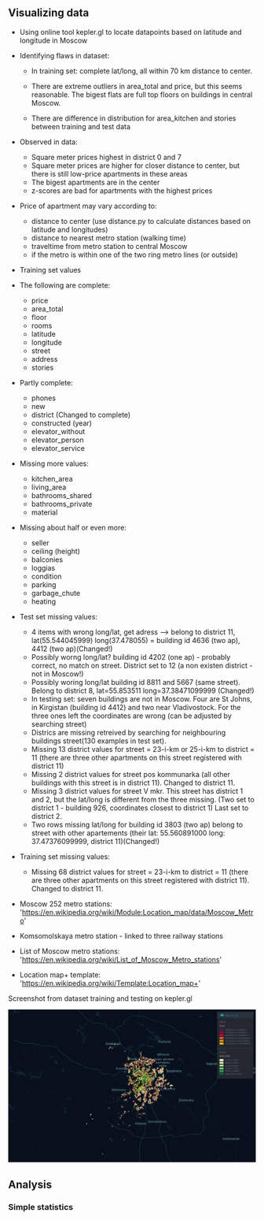 ## Visualizing data
* Using online tool kepler.gl to locate datapoints based on latitude and longitude in Moscow
* Identifying flaws in dataset:
    

    - In training set: complete lat/long, all within 70 km distance to center.

    - There are extreme outliers in area_total and price, but this seems reasonable. The bigest flats are full top floors on buildings in central Moscow.
    
    - There are difference in distribution for area_kitchen and stories between training and test data
    


* Observed in data:
    - Square meter prices highest in district 0 and 7
    - Square meter prices are higher for closer distance to center, but there is still low-price apartments in these areas
    - The bigest apartments are in the center
    - z-scores are bad for apartments with the highest prices

* Price of apartment may vary according to:
    - distance to center (use distance.py to calculate distances based on latitude and longitudes)
    - distance to nearest metro station (walking time)
    - traveltime from metro station to central Moscow
    - if the metro is within one of the two ring metro lines (or outside)

* Training set values
* The following are complete:
    - price
    - area_total
    - floor
    - rooms
    - latitude
    - longitude
    - street
    - address
    - stories

* Partly complete:
    - phones
    - new
    - district (Changed to complete)
    - constructed (year)
    - elevator_without
    - elevator_person
    - elevator_service

* Missing more values:
    - kitchen_area
    - living_area
    - bathrooms_shared
    - bathrooms_private
    - material

* Missing about half or even more:
    - seller
    - ceiling (height)
    - balconies
    - loggias
    - condition
    - parking
    - garbage_chute
    - heating

* Test set missing values:

    - 4 items with wrong long/lat, get adress --> belong to district 11, lat(55.544045999) long(37.478055) = building id 4636 (two ap), 4412 (two ap)(Changed!)
    - Possibly worng long/lat? building id 4202 (one ap) - probably correct, no match on street. District set to 12 (a non existen district - not in Moscow!)
    - Possibly woring long/lat building id 8811 and 5667 (same street). Belong to district 8, lat=55.853511 long=37.38471099999 (Changed!)
    - In testing set: seven buildings are not in Moscow. Four are  St Johns, in Kirgistan (building id 4412) and two near Vladivostock. For the three ones left the coordinates are wrong (can be adjusted by searching street)
     - Districs are missing retreived by searching for neighbouring buildings street(130 examples in test set).
     - Missing 13 district values for street = 23-i-km or 25-i-km to district = 11 (there are three other apartments on this street registered with district 11)
     - Missing 2 district values for street pos kommunarka (all other buildings with this street is in district 11). Changed to district 11.
     - Missing 3 district values for street V mkr. This street has district 1 and 2, but the lat/long is different from the three missing. (Two set to district 1 - building 926, coordinates closest to district 1) Last set to district 2.
     - Two rows missing lat/long for building id 3803 (two ap) belong to street with other apartements (their lat: 55.560891000 long: 37.47376099999, district 11)(Changed!)
        
* Training set missing values:

    - Missing 68 district values for street = 23-i-km to district = 11 (there are three other apartments on this street registered with district 11). Changed to district 11.
    


* Moscow 252 metro stations: 'https://en.wikipedia.org/wiki/Module:Location_map/data/Moscow_Metro'

* Komsomolskaya metro station - linked to three railway stations

* List of Moscow metro stations: 'https://en.wikipedia.org/wiki/List_of_Moscow_Metro_stations'

* Location map+ template: 'https://en.wikipedia.org/wiki/Template:Location_map+'

Screenshot from dataset training and testing on kepler.gl

![alt text](https://github.com//vladlevitin/TDT4173-Moscow-Housing/blob/DataVisuals/visuals/kepler.gl.png?raw=true)


## Analysis
### Simple statistics
